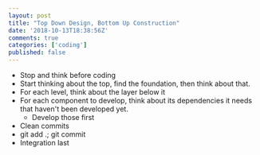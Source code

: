 ```yaml
---
layout: post
title: "Top Down Design, Bottom Up Construction"
date: '2018-10-13T18:38:56Z'
comments: true
categories: ['coding']
published: false
---
```

- Stop and think before coding
- Start thinking about the top, find the foundation, then think about that.
- For each level, think about the layer below it
- For each component to develop, think about its dependencies it needs that haven't been developed yet.
  - Develop those first
- Clean commits
- git add .; git commit
- Integration last
